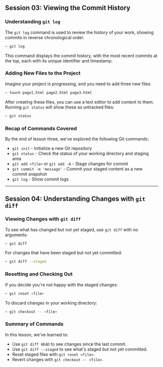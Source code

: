 ## Session 03: Viewing the Commit History

### Understanding `git log`

The `git log` command is used to review the history of your work, showing commits in reverse chronological order.

```bash
~ git log
```

This command displays the commit history, with the most recent commits at the top, each with its unique identifier and timestamp.

### Adding New Files to the Project

Imagine your project is progressing, and you need to add three new files:

```bash
~ touch page1.html page2.html page3.html
```

After creating these files, you can use a text editor to add content to them. Running `git status` will show these as untracked files:

```bash
~ git status
```

### Recap of Commands Covered

By the end of lesson three, we've explored the following Git commands:

- `git init` - Initialize a new Git repository
- `git status` - Check the status of your working directory and staging area
- `git add <file>` or `git add -A` - Stage changes for commit
- `git commit -m 'message'` - Commit your staged content as a new commit snapshot
- `git log` - Show commit logs

---

## Session 04: Understanding Changes with `git diff`

### Viewing Changes with `git diff`

To see what has changed but not yet staged, use `git diff` with no arguments:

```bash
~ git diff
```

For changes that have been staged but not yet committed:

```bash
~ git diff --staged
```

### Resetting and Checking Out

If you decide you're not happy with the staged changes:

```bash
~ git reset <file>
```

To discard changes in your working directory:

```bash
~ git checkout -- <file>
```

### Summary of Commands

In this lesson, we've learned to:

- Use `git diff HEAD` to see changes since the last commit.
- Use `git diff --staged` to see what's staged but not yet committed.
- Reset staged files with `git reset <file>`.
- Revert changes with `git checkout -- <file>`.

